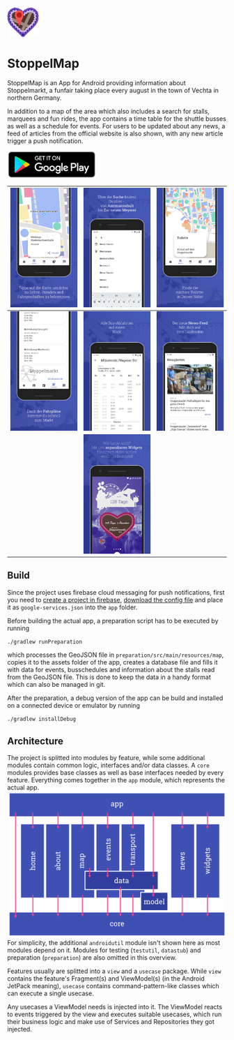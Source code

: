 ![icon](.gitlab/stoppelmap_logo.png)

# StoppelMap

StoppelMap is an App for Android providing information about Stoppelmarkt, a funfair taking place every august in the town of Vechta in northern Germany.

In addition to a map of the area which also includes a search for stalls, marquees and fun rides, the app contains a time table for the shuttle busses as well as a schedule for events. For users to be updated about any news, a feed of articles from the official website is also shown, with any new article trigger a push notification.

[![icon](.gitlab/google_play_badge.png)](https://play.google.com/store/apps/details?id=com.jonasgerdes.stoppelmap)

| ![Selecting stalls on map shows destails](fastlane/metadata/android/de-DE/images/phoneScreenshots/01_map_stall.png) | ![Search for stalls, food, funrides or marquees](fastlane/metadata/android/de-DE/images/phoneScreenshots/02_search.png)                 | ![Find the nearest restroom around you](fastlane/metadata/android/de-DE/images/phoneScreenshots/03_wc.png)              |
| ------------------------------------------------------------------------------------------------------------------- | --------------------------------------------------------------------------------------------------------------------------------------- | ----------------------------------------------------------------------------------------------------------------------- |
| ![See the bus schedules](fastlane/metadata/android/de-DE/images/phoneScreenshots/04_bus_route.png)                  | ![See all departures](fastlane/metadata/android/de-DE/images/phoneScreenshots/05_bus_station.png)                                       | ![Keep up todate with news about the Stoppelmarkt](fastlane/metadata/android/de-DE/images/phoneScreenshots/06_news.png) |
|                                                                                                                     | ![Track time left with configurable widgets for the home screen](fastlane/metadata/android/de-DE/images/phoneScreenshots/07_widget.png) |                                                                                                                         |

## Build

Since the project uses firebase cloud messaging for push notifications, first you need to [create a project in firebase](https://firebase.google.com/docs/android/setup#create-firebase-project), [download the config file](https://support.google.com/firebase/answer/7015592#android) and place it as `google-services.json` into the `app` folder.

Before building the actual app, a preparation script has to be executed by running

```sh
./gradlew runPreparation
```

which processes the GeoJSON file in `preparation/src/main/resources/map`, copies it to the assets folder of the app, creates a database file and fills it with data for events, busschedules and information about the stalls read from the GeoJSON file.
This is done to keep the data in a handy format which can also be managed in git.

After the preparation, a debug version of the app can be build and installed on a connected device or emulator by running

```sh
./gradlew installDebug
```

## Architecture

The project is splitted into modules by feature, while some additional modules contain common logic, interfaces and/or data classes.
A `core` modules provides base classes as well as base interfaces needed by every feature. Everything comes together in the `app` module, which represents the actual app.
![modules](.gitlab/modules.png)
For simplicity, the additional `androidutil` module isn't shown here as most modules depend on it. Modules for testing (`testutil`, `datastub`) and preparation (`preparation`) are also omitted in this overview.

Features usually are splitted into a `view` and a `usecase` package. While `view` contains the feature's Fragment(s) and ViewModel(s) (in the Android JetPack meaning), `usecase` contains command-pattern-like classes which can execute a single usecase.

Any usecases a ViewModel needs is injected into it. The ViewModel reacts to events triggered by the view and executes suitable usecases, which run their business logic and make use of Services and Repositories they got injected.

